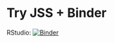 # Try JSS + Binder

RStudio: [![Binder](http://mybinder.org/badge.svg)](https://mybinder.org/v2/gh/HeidiSeibold/binder-rocker/master)
